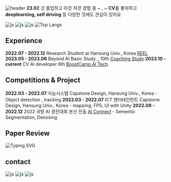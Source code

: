 ![header](https://capsule-render.vercel.app/api?type=waving&color=timeGradient&height=200&section=header&text=Im._.SH&animation=fadeIn&fontAlign=80
)
**23.02** 갓 졸업하고 이것 저것 경험 중 ~ , ~
**CV**를 좋아하고 **deeplearning, self driving** 등 다양한 것에도 관심이 있어요

![js](https://img.shields.io/badge/Python-3776AB?style=for-the-badge&logo=python&logoColor=white) ![js](https://img.shields.io/badge/C%2B%2B-00599C?style=for-the-badge&logo=c%2B%2B&logoColor=white) ![js](https://img.shields.io/badge/TensorFlow-FF6F00?style=for-the-badge&logo=tensorflow&logoColor=white)
![Top Langs](https://github-readme-stats.vercel.app/api/top-langs/?username=dlatjgus0612)

## Experience 
**2022.07 - 2022.12** Research Student at Hansung Univ., Korea [REEL](https://sites.google.com/view/hsreelab)
**2023.05 - 2023.06** Beyond AI Basic Study _ 10th [Coaching Study](https://www.boostcourse.org/study-ai111-2023)
**2023.10 - current** CV AI developer 6th [BoostCamp AI Tech](https://boostcamp.connect.or.kr/program_ai.html)

## Competitions & Project
**2022.03 - 2022.07** 지능시스템 Capstone Design, Hansung Univ., Korea - Object detection , tracking
**2022.03 - 2022.07** ICT 엔터테인먼트 Capstone Design, Hansung Univ., Korea - mapping, FPS, UI with Unity
**2022.09 - 2022.12** 2022 국방 AI 경진대회 본선 진출  [AI Connect](https://aiconnect.kr/competition/detail/213) - Sementic Segmentation, Denosing
## Paper Review
![Typing SVG](https://readme-typing-svg.demolab.com/?lines=not+yet+^^;)
## contact
![js](https://img.shields.io/badge/Gmail-D14836?style=for-the-badge&logo=gmail&logoColor=white) ![js](https://img.shields.io/badge/Slack-4A154B?style=for-the-badge&logo=slack&logoColor=white) ![js](https://img.shields.io/badge/Discord-7289DA?style=for-the-badge&logo=discord&logoColor=white)

